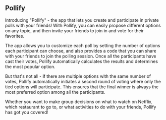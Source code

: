 ## Pollify

Introducing "Pollify" - the app that lets you create and participate in private polls with your friends! With Pollify, you can easily propose different options on any topic, and then invite your friends to join in and vote for their favorites.

The app allows you to customize each poll by setting the number of options each participant can choose, and also provides a code that you can share with your friends to join the polling session. Once all the participants have cast their votes, Pollify automatically calculates the results and determines the most popular option.

But that's not all - if there are multiple options with the same number of votes, Pollify automatically initiates a second round of voting where only the tied options will participate. This ensures that the final winner is always the most preferred option among all the participants.

Whether you want to make group decisions on what to watch on Netflix, which restaurant to go to, or what activities to do with your friends, Pollify has got you covered!
